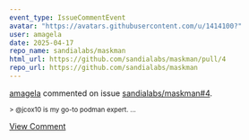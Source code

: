 ```yaml
---
event_type: IssueCommentEvent
avatar: "https://avatars.githubusercontent.com/u/1414100?"
user: amagela
date: 2025-04-17
repo_name: sandialabs/maskman
html_url: https://github.com/sandialabs/maskman/pull/4
repo_url: https://github.com/sandialabs/maskman
---
```


<a href='https://github.com/amagela' target='_blank'>amagela</a> commented on issue <a href='https://github.com/sandialabs/maskman/pull/4' target='_blank'>sandialabs/maskman#4</a>.

<small>> @jcox10 is my go-to podman expert....</small>

<a href='https://github.com/sandialabs/maskman/pull/4' target='_blank'>View Comment</a>